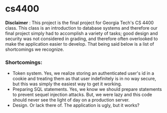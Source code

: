 # cs4400
**Disclaimer** : This project is the final project for Georgia Tech's CS 4400 class. This class is an introduction to database systems and therefore our final project simply had to accomplish a variety of tasks; good design and security was not considered in grading, and therefore often overlooked to make the application easier to develop. That being said below is a list of shortcomings we recognize.

### Shortcomings:
- Token system. Yes, we realize storing an authenticated user's id in a cookie and treating them as that user indefinitely is in no way secure, but this was simply the easiest way to get it working.
- Preparing SQL statements. Yes, we know we should prepare statements to prevent sequel injection attacks. But, we were lazy and this code should never see the light of day on a production server.
- Design. Or lack there of. The application is ugly, but it works?
